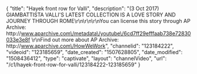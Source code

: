 {
    "title": "Hayek front row for Valli",
    "description": "(3 Oct 2017) GIAMBATTISTA VALLI'S LATEST COLLECTION IS A LOVE STORY AND JOURNEY THROUGH ROME\r\n\r\n\r\nYou can license this story through AP Archive: http:\/\/www.aparchive.com\/metadata\/youtube\/6cd7ff29efffaab738e72830033e3e8f \r\nFind out more about AP Archive: http:\/\/www.aparchive.com\/HowWeWork",
    "channelid": "123184222",
    "videoid": "123185659",
    "date_created": "1507628805",
    "date_modified": "1508436412",
    "type": "captivate",
    "layout": "channelVideo",
    "url": "\/c1\/hayek-front-row-for-valli\/123184222-123185659"
}